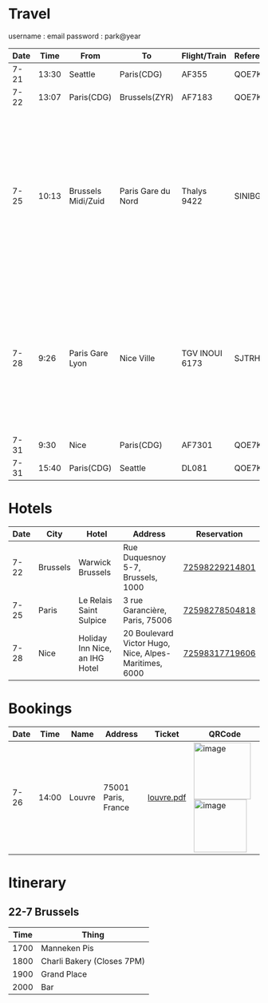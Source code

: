 # Travel
username : email
password : park@year

|Date|Time|From|To|Flight/Train|Reference|Website|Tickets|
|-|-|-|-|-|-|-|-|
|7-21|13:30|Seattle|Paris(CDG)|AF355|QOE7KO|www.airfrance.us|[seazyr.pdf](https://github.com/amitdey1987/travel/files/11952795/seazyr.pdf)|
|7-22|13:07|Paris(CDG)|Brussels(ZYR)|AF7183|QOE7KO|www.airfrance.us|[seazyr.pdf](https://github.com/amitdey1987/travel/files/11952796/seazyr.pdf)|
|7-25|10:13|Brussels Midi/Zuid|Paris Gare du Nord|Thalys 9422|SINIBG|www.sncf-connect.com|[bruparamit.pdf](https://github.com/amitdey1987/travel/files/11952811/bruparamit.pdf) [bruparanu.pdf](https://github.com/amitdey1987/travel/files/11952812/bruparanu.pdf) <img width="151" alt="image" src="https://github.com/amitdey1987/travel/assets/35510446/607aebe0-ab49-4ea9-9558-737fe3402a3f"> <img width="153" alt="image" src="https://github.com/amitdey1987/travel/assets/35510446/0f19bd3c-e3c8-484d-aeea-1e8327c36e4e">|
|7-28|9:26|Paris Gare Lyon|Nice Ville|TGV INOUI 6173|SJTRHP|www.sncf-connect.com|[parnicamit.pdf](https://github.com/amitdey1987/travel/files/11952813/parnicamit.pdf) [parnicanu.pdf](https://github.com/amitdey1987/travel/files/11952814/parnicanu.pdf) <img width="130" alt="image" src="https://github.com/amitdey1987/travel/assets/35510446/bfa6a0fa-1600-4e81-b80b-b494bc23a048"> <img width="125" alt="image" src="https://github.com/amitdey1987/travel/assets/35510446/63bbdfd0-95c4-458f-b82f-fc3c5a14e527">|
|7-31|9:30|Nice|Paris(CDG)|AF7301|QOE7KO|www.airfrance.us|[ncesea.pdf](https://github.com/amitdey1987/travel/files/11952786/ncesea.pdf)|
|7-31|15:40|Paris(CDG)|Seattle|DL081|QOE7KO|www.airfrance.us|[ncesea.pdf](https://github.com/amitdey1987/travel/files/11952786/ncesea.pdf)|

# Hotels

|Date|City|Hotel|Address|Reservation|
|-|-|-|-|-|
|7-22|Brussels|Warwick Brussels|Rue Duquesnoy 5-7, Brussels, 1000|[72598229214801](https://www.hotels.com/trips/egti-8UD-U0U-JRBQ/details/NzRhZGIzY2QtMGQyZC01YzY3LTliNGEtYjEzODJhYThhOWU5O2VkNzJmZjE1LTFhYWYtNGZhMy05YzU0LTllNzE3ZmZmMmM4NF8w?filter=1)
|7-25|Paris|Le Relais Saint Sulpice|3 rue Garancière, Paris, 75006|[72598278504818](https://www.hotels.com/trips/egti-8UD-U0U-JRBQ/details/YmI0ZjMwNTktNmZmMS01MTk0LWE1NGUtMzY0MDk3NWM5NjY5OzEzY2MxZGRkLWJhNjQtNGFmYS05NDU0LTM3NTQ1NWIwZjMzNF8w?filter=1)
|7-28|Nice|Holiday Inn Nice, an IHG Hotel|20 Boulevard Victor Hugo, Nice, Alpes-Maritimes, 6000|[72598317719606](https://www.hotels.com/trips/egti-YDG-PJS-4RK6/details/ZDViZTJiYjQtYTA5MC01MmZiLWEzZTItMmFmNjM3ZGQ1ZDliOzU4M2Q5NDZhLTMwMzYtNDc0Yy05YjAwLWEzOTY5ODU5YzUwYV8w?filter=1)

# Bookings
|Date|Time|Name|Address|Ticket|QRCode|
|-|-|-|-|-|-|
|7-26|14:00|Louvre|75001 Paris, France|[louvre.pdf](https://github.com/amitdey1987/travel/files/11952979/louvre.pdf)|<img width="114" alt="image" src="https://github.com/amitdey1987/travel/assets/35510446/343d0e49-f4e1-4f05-aa21-f2e56e1b4b93"> <img width="106" alt="image" src="https://github.com/amitdey1987/travel/assets/35510446/7ab8375e-fa6f-428e-8d92-bc1a8c15ae34">|

# Itinerary

## 22-7 Brussels
|Time|Thing|
|-|-|
|1700|Manneken Pis|
|1800|Charli Bakery (Closes 7PM)|
|1900|Grand Place|
|2000|Bar|

